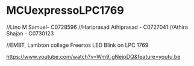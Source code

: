 # MCUexpressoLPC1769

//Lino M Samuel- C0728596
//Hariprasad Athiprasad - C0727041
//Athira Shajan - C0730123

//EMBT, Lambton college
Freertos LED Blink on LPC 1769


https://www.youtube.com/watch?v=Wm9_gNeipDQ&feature=youtu.be



